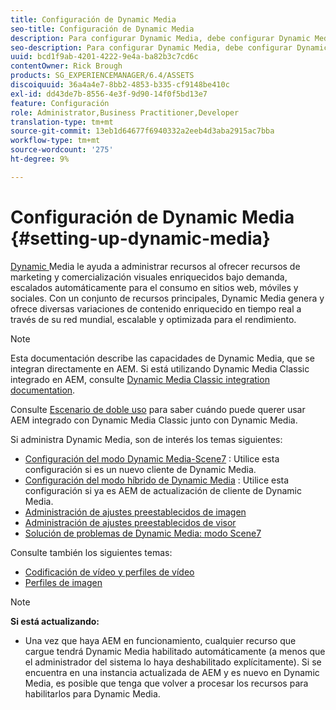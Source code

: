 ```yaml
---
title: Configuración de Dynamic Media
seo-title: Configuración de Dynamic Media
description: Para configurar Dynamic Media, debe configurar Dynamic Media y administrar los ajustes preestablecidos de imagen y visor
seo-description: Para configurar Dynamic Media, debe configurar Dynamic Media y administrar los ajustes preestablecidos de imagen y visor
uuid: bcd1f9ab-4201-4222-9e4a-ba82b3c7cd6c
contentOwner: Rick Brough
products: SG_EXPERIENCEMANAGER/6.4/ASSETS
discoiquuid: 36a4a4e7-8bb2-4853-b335-cf9148be410c
exl-id: dd43de7b-8556-4e3f-9d90-14f0f5bd13e7
feature: Configuración
role: Administrator,Business Practitioner,Developer
translation-type: tm+mt
source-git-commit: 13eb1d64677f6940332a2eeb4d3aba2915ac7bba
workflow-type: tm+mt
source-wordcount: '275'
ht-degree: 9%

---
```


# Configuración de Dynamic Media {#setting-up-dynamic-media}

[Dynamic ](https://www.adobe.com/solutions/web-experience-management/dynamic-media.html) Media le ayuda a administrar recursos al ofrecer recursos de marketing y comercialización visuales enriquecidos bajo demanda, escalados automáticamente para el consumo en sitios web, móviles y sociales. Con un conjunto de recursos principales, Dynamic Media genera y ofrece diversas variaciones de contenido enriquecido en tiempo real a través de su red mundial, escalable y optimizada para el rendimiento.

>[!NOTE]
>
>Esta documentación describe las capacidades de Dynamic Media, que se integran directamente en AEM. Si está utilizando Dynamic Media Classic integrado en AEM, consulte [Dynamic Media Classic integration documentation](/help/sites-administering/scene7.md).
>
>Consulte [Escenario de doble uso](/help/sites-administering/scene7.md#dual-use-scenario) para saber cuándo puede querer usar AEM integrado con Dynamic Media Classic junto con Dynamic Media.

Si administra Dynamic Media, son de interés los temas siguientes:

* [Configuración del modo Dynamic Media-Scene7](config-dms7.md) : Utilice esta configuración si es un nuevo cliente de Dynamic Media.
* [Configuración del modo híbrido de Dynamic Media](config-dynamic.md) : Utilice esta configuración si ya es AEM de actualización de cliente de Dynamic Media.
* [Administración de ajustes preestablecidos de imagen](managing-image-presets.md)
* [Administración de ajustes preestablecidos de visor](managing-viewer-presets.md)
* [Solución de problemas de Dynamic Media: modo Scene7](troubleshoot-dms7.md)

Consulte también los siguientes temas:

* [Codificación de vídeo y perfiles de vídeo](video-profiles.md)
* [Perfiles de imagen](image-profiles.md)

>[!NOTE]
>
>**Si está actualizando:**
>
>* Una vez que haya AEM en funcionamiento, cualquier recurso que cargue tendrá Dynamic Media habilitado automáticamente (a menos que el administrador del sistema lo haya deshabilitado explícitamente). Si se encuentra en una instancia actualizada de AEM y es nuevo en Dynamic Media, es posible que tenga que volver a procesar los recursos para habilitarlos para Dynamic Media.

